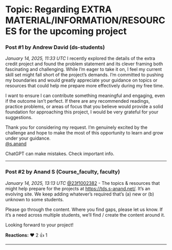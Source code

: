 # Topic: Regarding EXTRA MATERIAL/INFORMATION/RESOURCES for the upcoming project

### Post #1 by **Andrew David** (ds-students)
*January 14, 2025, 11:33 UTC*
I recently explored the details of the extra credit project and found the problem statement and its clever framing both fascinating and challenging. While I’m eager to take it on, I feel my current skill set might fall short of the project’s demands. I’m committed to pushing my boundaries and would greatly appreciate your guidance on topics or resources that could help me prepare more effectively during my free time.

I want to ensure I can contribute something meaningful and engaging, even if the outcome isn’t perfect. If there are any recommended readings, practice problems, or areas of focus that you believe would provide a solid foundation for approaching this project, I would be very grateful for your suggestions.

Thank you for considering my request. I’m genuinely excited by the challenge and hope to make the most of this opportunity to learn and grow under your guidance.  
[@s.anand](https://discourse.onlinedegree.iitm.ac.in/u/s.anand)

ChatGPT can make mistakes. Check important info.

---

### Post #2 by **Anand S** (Course_faculty, faculty)
*January 14, 2025, 13:13 UTC*
[@23f1002382](https://discourse.onlinedegree.iitm.ac.in/u/23f1002382) - The topics & resources that might help prepare for the projects at <https://tds.s-anand.net/>. It’s an evolving site. We keep adding whatever’s required that’s (a) new or (b) unknown to some students.

Please go through the content. Where you find gaps, please let us know. If it’s a need across multiple students, we’ll find / create the content around it.

Looking forward to your project!

**Reactions:** ❤️ 2 👍 1

---

